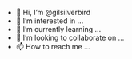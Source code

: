 - 👋 Hi, I’m @gilsilverbird
- 👀 I’m interested in ...
- 🌱 I’m currently learning ...
- 💞️ I’m looking to collaborate on ...
- 📫 How to reach me ...

<!---
gilsilverbird/gilsilverbird is a ✨ special ✨ repository because its `README.md` (this file) appears on your GitHub profile.
You can click the Preview link to take a look at your changes.
--->
